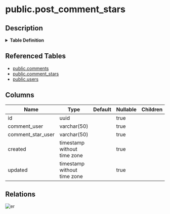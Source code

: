 # public.post_comment_stars

## Description

<details>
<summary><strong>Table Definition</strong></summary>

```sql
CREATE MATERIALIZED VIEW post_comment_stars AS (
 SELECT cs.id,
    cu.username AS comment_user,
    csu.username AS comment_star_user,
    cs.created,
    cs.updated
   FROM (((comments c
     LEFT JOIN comment_stars cs ON (((cs.comment_post_id = c.id) AND (cs.comment_user_id = c.user_id))))
     LEFT JOIN users cu ON ((cu.id = cs.comment_user_id)))
     LEFT JOIN users csu ON ((csu.id = cs.user_id)))
)
```

</details>

## Referenced Tables

- [public.comments](public.comments.md)
- [public.comment_stars](public.comment_stars.md)
- [public.users](public.users.md)

## Columns

| Name              | Type                        | Default | Nullable | Children | Parents | Comment |
| ----------------- | --------------------------- | ------- | -------- | -------- | ------- | ------- |
| id                | uuid                        |         | true     |          |         |         |
| comment_user      | varchar(50)                 |         | true     |          |         |         |
| comment_star_user | varchar(50)                 |         | true     |          |         |         |
| created           | timestamp without time zone |         | true     |          |         |         |
| updated           | timestamp without time zone |         | true     |          |         |         |

## Relations

![er](public.post_comment_stars.svg)
